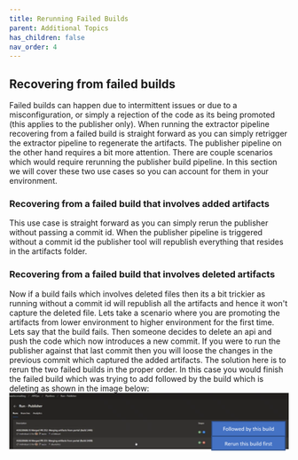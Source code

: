 ```yaml
---
title: Rerunning Failed Builds
parent: Additional Topics
has_children: false
nav_order: 4
---
```


## Recovering from failed builds
Failed builds can happen due to intermittent issues or due to a misconfiguration, or simply a rejection of the code as its being promoted (this applies to the publisher only).
When running the extractor pipeline recovering from a failed build is straight forward as you can simply retrigger the extractor pipeline to regenerate the artifacts. The publisher pipeline on the other hand requires a bit more attention. There are couple scenarios which would require rerunning the publisher build pipeline. In this section we will cover these two use cases so you can account for them in your environment.
### Recovering from a failed build that involves added artifacts
This use case is straight forward as you can simply rerun the publisher  without passing a commit id. When the publisher pipeline is triggered without a commit id the publisher tool will republish everything that resides in the artifacts folder.
### Recovering from a failed build that involves deleted artifacts
Now if a build fails which involves deleted files then its a bit trickier as running without a commit id will republish all the artifacts and hence it won't capture the deleted file. Lets take a scenario where you are promoting the artifacts from lower environment to higher environment for the first time. Lets say that the build fails. Then someone decides to delete an api and push the code which now introduces a new commit. If you were to run the publisher against that last commit then you will loose the changes in the previous commit which captured the added artifacts. The solution here is to rerun the two failed builds in the proper order. In this case you would finish the failed build which was trying to add followed by the build which is deleting as shown in the image below:
![create-pr-extractor](../../assets/images/rerunning_failed_builds.png)
